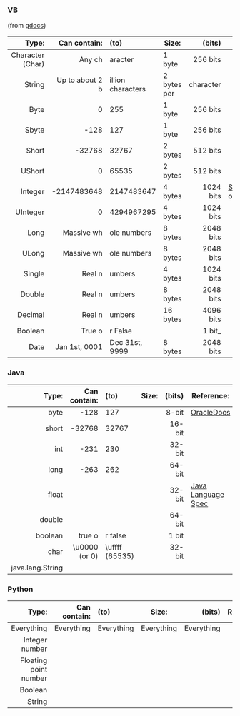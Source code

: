 ### VB
(from [gdocs](https://docs.google.com/spreadsheets/d/1k2WZQ4e8kRPI1hvJDNh_Fy10SI-rzb6082Cke_wji2o))

| Type:          | Can contain:  | (to)            | Size:     | (bits)    | Reference: |
|---------------:|--------------:|:----------------|-----------|----------:|------------|
|Character (Char)|         Any ch|aracter          | 1 byte    |  256 bits | 
| String         |Up to about 2 b|illion characters|2 bytes per|character  | 
| Byte           | 0             | 255             | 1 byte    |  256 bits | 
| Sbyte          | -128          | 127             | 1 byte    |  256 bits | 
| Short          | -32768        | 32767           | 2 bytes   |  512 bits | 
| UShort         | 0             | 65535           | 2 bytes   |  512 bits | 
| Integer        | -2147483648   | 2147483647      | 4 bytes   | 1024 bits | [StackOverflow](https://stackoverflow.com/questions/94591/what-is-the-maximum-value-for-a-int32) or [direct](https://stackoverflow.com/a/20374349)
| UInteger       | 0             | 4294967295      | 4 bytes   | 1024 bits | 
| Long           |     Massive wh|ole numbers      | 8 bytes   | 2048 bits | 
| ULong          |     Massive wh|ole numbers      | 8 bytes   | 2048 bits | 
| Single         |         Real n|umbers           | 4 bytes   | 1024 bits | 
| Double         |         Real n|umbers           | 8 bytes   | 2048 bits | 
| Decimal        |         Real n|umbers           | 16 bytes  | 4096 bits | 
| Boolean        |         True o|r False          |           |    1 bit_ | 
| Date           | Jan 1st, 0001 | Dec 31st, 9999  | 8 bytes   | 2048 bits | 

### Java
| Type:          | Can contain:  | (to)            | Size:     | (bits)    | Reference: |
|---------------:|--------------:|:----------------|-----------|----------:|------------|
| byte           | -128          | 127             |           |     8-bit | [OracleDocs](https://docs.oracle.com/javase/tutorial/java/nutsandbolts/datatypes.html)
| short          | -32768        | 32767           |           |    16-bit | 
| int            | -231          | 230             |           |    32-bit | 
| long           | -263          | 262             |           |    64-bit | 
| float          |               |                 |           |    32-bit | [Java Language Spec](https://docs.oracle.com/javase/specs/jls/se7/html/jls-4.html#jls-4.2.3)
| double         |               |                 |           |    64-bit | 
| boolean        |         true o|r false          |           |     1 bit | 
| char           | \u0000 (or 0) | \uffff (65535)  |           |    32-bit | 
|java.lang.String| 

### Python

| Type:          | Can contain:  | (to)            | Size:     | (bits)    | Reference: |
|---------------:|--------------:|:----------------|-----------|----------:|------------|
| Everything     | Everything    | Everything      | Everything| Everything| 
| Integer number
| Floating point number
| Boolean
| String